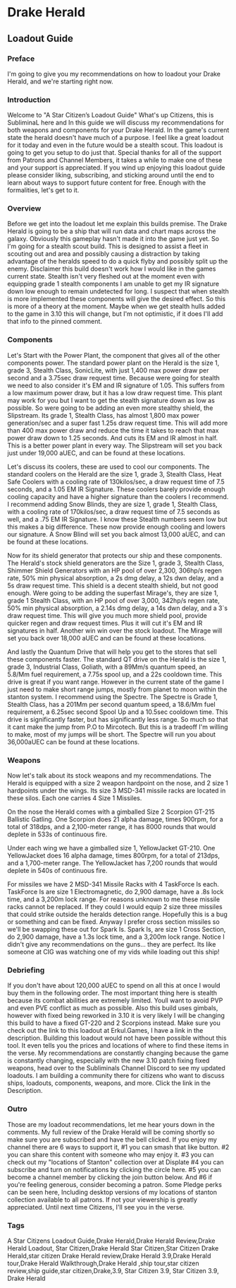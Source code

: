 # Drake Herald
## Loadout Guide

### Preface
I'm going to give you my recommendations on how to loadout your Drake Herald, and we're starting right now.

### Introduction
Welcome to "A Star Citizen’s Loadout Guide" What's up Citizens, this is SubliminaL here and In this guide we will discuss my recommendations for both weapons and components for your Drake Herald. In the game's current state the herald doesn't have much of a purpose. I feel like a great loadout for it today and even in the future would be a stealth scout. This loadout is going to get you setup to do just that. Special thanks for all of the support from Patrons and Channel Members, it takes a while to make one of these and your support is appreciated. If you wind up enjoying this loadout guide please consider liking, subscribing, and sticking around until the end to learn about ways to support future content for free. Enough with the formalities, let's get to it.

### Overview
Before we get into the loadout let me explain this builds premise. The Drake Herald is going to be a ship that will run data and chart maps across the galaxy. Obviously this gameplay hasn't made it into the game just yet. So I'm going for a stealth scout build. This is designed to assist a fleet in scouting out and area and possibly causing a distraction by  taking advantage of the heralds speed to do a quick flyby and possibly split up the enemy. Disclaimer this build doesn't work how I would like in the games current state. Stealth isn't very fleshed out at the moment even with equipping grade 1 stealth components I am unable to get my IR signature down low enough to remain undetected for long. I suspect that when stealth is more implemented these components will give the desired effect. So this is more of a theory at the moment. Maybe when we get stealth hulls added to the game in 3.10 this will change, but I'm not optimistic, if it does I'll add that info to the pinned comment.

[comment]: <> (These recommendations are just that, my recommendations, and are not the best for every situation. If you agree or disagree let me know in the comments, or share your loadout over in the Subliminal's Channel discord. Stealth will not be factored into this build.)

### Components
Let's Start with the Power Plant, the component that gives all of the other components power. The standard power plant on the Herald is the size 1, grade 3, Stealth Class, SonicLite, with just 1,400 max power draw per second and a 3.75sec draw request time. Because were going for stealth we need to also consider it's EM and IR signature of 1.05. This suffers from a low maximum power draw, but it has a low draw request time. This plant may work for you but I want to get the stealth signature down as low as possible. So were going to be adding an even more stealthy shield, the Slipstream. Its grade 1,  Stealth Class, has almost 1,800 max power generation/sec and a super fast 1.25s draw request time. This will add more than 400 max power draw and reduce the time it takes to reach that max power draw down to 1.25 seconds. And cuts its EM and IR almost in half. This is a better power plant in every way. The Slipstream will set you back just under 19,000 aUEC, and  can be found at these locations.

Let's discuss its coolers, these are used to cool our components. The standard coolers on the Herald are the size 1, grade 3, Stealth Class, Heat Safe Coolers with a cooling rate of 130kilos/sec, a draw request time of 7.5 seconds, and a 1.05 EM IR Signature. These coolers barely provide enough cooling capacity and have a higher signature than the coolers I recommend. I recommend adding Snow Blinds, they are size 1, grade 1, Stealth Class, with a cooling rate of 170kilos/sec, a draw request time of 7.5 seconds as well, and a .75 EM IR Signature. I know these Stealth numbers seem low but this makes a big difference. These now provide enough cooling and lowers our signature. A Snow Blind will set you back almost 13,000 aUEC, and can be found at these locations.

[comment]: <> (With doing some cooler testing for an upcoming components guide I've determined that if the coolers have enough capacity it doesn’t make a difference if you equip better ones or not. Stay tuned for that guide at a later date. I recommend keeping the Polars. If you want to do it anyway I recommend using 2 Zero Rushes. On paper the zero rushes have more than enough cooling and are the quickest at providing cooling.)

Now for its shield generator that protects our ship and these components. The Herald's stock shield generators are the Size 1, grade 3, Stealth Class, Shimmer Shield Generators with an HP pool of over 2,300, 306hp/s regen rate, 50% min physical absorption, a 2s dmg delay, a 12s dwn delay, and a 5s draw request time. This shield is a decent stealth shield, but not good enough. Were going to be adding the superfast Mirage's, they are size 1, grade 1 Stealth Class, with an HP pool of over 3,000, 342hp/s regen rate, 50% min physical absorption, a 2.14s dmg delay, a 14s dwn delay, and a 3`s draw request time. This will give you much more shield pool, provide quicker regen and draw request times. Plus it will cut it's EM and IR signatures in half. Another win win over the stock loadout. The Mirage will set you back over 18,000 aUEC and can be found at these locations.

And lastly the Quantum Drive that will help you get to the stores that sell these components faster. The standard QT drive on the Herald is the size 1, grade 3, Industrial Class, Goliath, with a 89Mm/s quantum speed, an 5.8/Mm fuel requirement, a 7.75s spool up, and a 22s cooldown time. This drive is great if you want range. However in the current state of the game I just need to make short range jumps, mostly from planet to moon within the stanton system. I recommend using the Spectre.  The Spectre is Grade 1, Stealth Class, has a 201Mm per second quantum speed, a 18.6/Mm fuel requirement, a 6.25sec second Spool Up and a 10.5sec cooldown time. This drive is significantly faster, but has significantly less range. So much so that it cant make the jump from P.O to Mircotech. But this is a tradeoff I'm willing to make, most of my jumps will be short. The Spectre will run you about 36,000aUEC can be found at these locations.

### Weapons
Now let's talk about its stock weapons and my recommendations. The Herald is equipped with a size 2 weapon hardpoint on the nose, and 2 size 1 hardpoints under the wings. Its size 3 MSD-341 missile racks are located in these silos. Each one carries 4 Size 1 Missiles.

On the nose the Herald comes with a gimballed Size 2 Scorpion GT-215 Ballistic Gatling. One Scorpion does 21 alpha damage, times 900rpm, for a total of 318dps, and a 2,100-meter range, it has 8000 rounds that would deplete in 533s of continuous fire.

Under each wing we have a gimballed size 1, YellowJacket GT-210. One YellowJacket does 16 alpha damage, times 800rpm, for a total of 213dps, and a 1,700-meter range. The YellowJacket has 7,200 rounds that would deplete in 540s of continuous fire.

[comment]: <> (The Scorpion and Gimbal set will run you over 11,000aUEC each, and can be found at these locations. An honorable mention would be gimballed attrition 2s if you prefer energy.)

For missiles we have 2 MSD-341 Missile Racks with 4 TaskForce Is each. TaskForce Is are size 1 Electromagnetic, do 2,900 damage, have a .8s lock time, and a 3,200m lock range. For reasons unknown to me these missile racks cannot be replaced. If they could I would equip 2 size three missiles that could strike outside the heralds detection range. Hopefully this is a bug or something and can be fixed. Anyway I prefer cross section missiles so we'll be swapping these out for Spark Is. Spark Is, are size 1 Cross Section, do 2,900 damage, have a 1.3s lock time, and a 3,200m lock range. Notice I didn't give any recommendations on the guns... they are perfect. Its like someone at CIG was watching one of my vids while loading out this ship!

### Debriefing
If you don't have about 120,000 aUEC to spend on all this at once I would buy them in the following order. The most important thing here is stealth because its combat abilities are extremely limited. Youll want to avoid PVP and even PVE conflict as much as possible. Also this build uses gimbals, however with fixed being reworked in 3.10 it is very likely I will be changing this build to have a fixed GT-220 and 2 Scorpions instead.
Make sure you check out the link to this loadout at Erkul.Games, I have a link in the description. Building this loadout would not have been possible without this tool. It even tells you the prices and locations of where to find these items in the verse. My recommendations are constantly changing because the game is constantly changing, especially with the new 3.10 patch fixing fixed weapons, head over to the Subliminals Channel Discord to see my updated loadouts. I am building a community there for citizens who want to discuss ships, loadouts, components, weapons, and more. Click the link in the Description.

### Outro
Those are my loadout recommendations, let me hear yours down in the comments. My full review of the Drake Herald will be coming shortly so make sure you are subscribed and have the bell clicked. If you enjoy my channel there are 6 ways to support it, #1 you can smash that like button. #2 you can share this content with someone who may enjoy it. #3 you can check out my "locations of Stanton" collection over at Displate #4 you can subscribe and turn on notifications by clicking the circle here. #5 you can become a channel member by clicking the join button below. And #6 if you're feeling generous, consider becoming a patron. Some Pledge perks can be seen here, Including desktop versions of my locations of stanton collection available to all patrons. If not your viewership is greatly appreciated. Until next time Citizens, I'll see you in the verse.

### Tags
A Star Citizens Loadout Guide,Drake Herald,Drake Herald Review,Drake Herald Loadout, Star Citizen,Drake Herald Star Citizen,Star Citizen Drake Herald,star citizen Drake Herald review,Drake Herald 3.9,Drake Herald tour,Drake Herald Walkthrough,Drake Herald ,ship tour,star citizen review,ship guide,star citizen,Drake,3.9, Star Citizen 3.9, Star Citizen 3.9, Drake Herald
